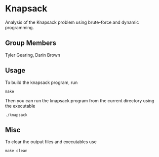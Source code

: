 # Knapsack
Analysis of the Knapsack problem using brute-force and dynamic programming.

## Group Members
Tyler Gearing, Darin Brown


Usage
-----

To build the knapsack program, run
```
make
```

Then you can run the knapsack program from the current directory using the executable
```
./knapsack
```

Misc
-----

To clear the output files and executables use
```
make clean
```

